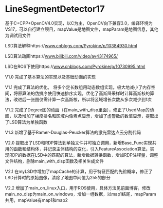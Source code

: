 # LineSegmentDetector17
基于C+CPP+OpenCV4.0实现，以C为主，OpenCV向下兼容3.0，编译环境为VS17，可以自行建立项目，mapValue是地图文件，mapParam是地图信息，其他为调试用文件

LSD算法解释https://www.cnblogs.com/Pyrokine/p/10384930.html

LSD算法动画https://www.bilibili.com/video/av43174965/

LSD在ROS下使用https://www.cnblogs.com/Pyrokine/p/10730995.html

V1.0 完成了基本算法的实现以及基础动画的实现

V1.1 完成了算法的优化， 将多个定长数组用动态数组实现，极大地减小了内存空间，将原算法的伪排序使用快速排序实现，优化了高斯降采样时计算高斯核的算法，改进后一张图仅需计算一次高斯核，所以将区域增长次数从多次减少到1次

V1.2 完成了Degree图的动画（在main_with_disp里面），修正了UsedMap的动画，以及增加了梯度排名和区域内像素点显示，增加了虚警数的数值显示，提取出了LSD算法为单独函数

V1.3 新增了基于Ramer-Douglas-Peucker算法的激光雷达点云分割代码

V2.0 提取出了LSD和RDP算法到单独文件并可独立调用，新增Base_Func实现共用的函数和结构体，并记录主体结构的变化，引入FeatureAssociation算法，实现RDP的数据在LSD中的匹配的算法，新增数据转换函数，增加RDP注释量，调整文件结构，删除main_with_disp函数及相关生成文件

V2.1 在myLSD中增加了mapCache的计算，用于特征匹配的先验概率，修正了LSD计算时的原始图像，清除了地图中间值为255的部分

V2.2 增加了main_on_linux入口，用于ROS使用，具体方法见前面博客，修改main_no_disp为main_on_windows，增加一组数据，以map1结尾，mapParam共用，mapValue有map1和map2